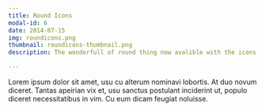 ```yaml
---
title: Round Icons
modal-id: 6
date: 2014-07-15
img: roundicons.png
thumbnail: roundicons-thumbnail.png
description: The wonderfull of round thing now avalible with the icons

---
```


Lorem ipsum dolor sit amet, usu cu alterum nominavi lobortis. At duo novum diceret. Tantas apeirian vix et, usu sanctus postulant inciderint ut, populo diceret necessitatibus in vim. Cu eum dicam feugiat noluisse.
